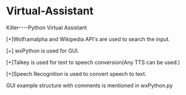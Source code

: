 # Virtual-Assistant

Killer----Python Virtual Assistant

[+]Wolframalpha and Wikipedia API's are used to search the input.

[+] wxPython is used for GUI.

[+]Talkey is used for text to speech conversion(Any TTS can be used.)

[+]Speech Recognition is used to convert speech to text.

GUI example structure with comments is mentioned in wxPython.py
